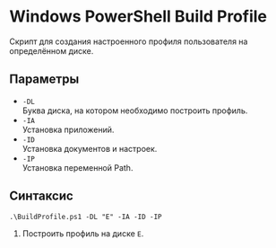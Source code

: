 # Windows PowerShell Build Profile

Скрипт для создания настроенного профиля пользователя на определённом диске.

## Параметры

- `-DL`  
  Буква диска, на котором необходимо построить профиль.
- `-IA`  
  Установка приложений.
- `-ID`  
  Установка документов и настроек.
- `-IP`  
  Установка переменной Path.

## Синтаксис

```
.\BuildProfile.ps1 -DL "E" -IA -ID -IP
```

1. Построить профиль на диске `E`.
